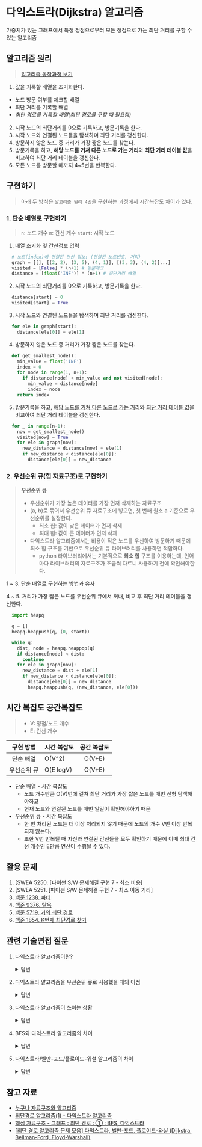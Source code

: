 # 다익스트라(Dijkstra) 알고리즘
가중치가 있는 그래프에서 특정 정점으로부터 모든 정점으로 가는 최단 거리를 구할 수 있는 알고리즘

## 알고리즘 원리
> [알고리즘 동작과정 보기](https://www.101computing.net/dijkstras-shortest-path-algorithm/)

1. 값을 기록할 배열을 초기화한다.
  - 노드 방문 여부를 체크할 배열
  - 최단 거리를 기록할 배열
  - *최단 경로를 기록할 배열(최단 경로를 구할 때 필요함)*
2. 시작 노드의 최단거리를 0으로 기록하고, 방문기록을 한다.
3. 시작 노드와 연결된 노드들을 탐색하며 최단 거리를 갱신한다. 
4. 방문하지 않은 노드 중 거리가 가장 짧은 노드를 찾는다.
5. 방문기록을 하고, **해당 노드를 거쳐 다른 노드로 가는 거리**와 **최단 거리 테이블 값**을 비교하여 최단 거리 테이블을 갱신한다.
6. 모든 노드를 방문할 때까지 4~5번을 반복한다.

## 구현하기
> 아래 두 방식은 `알고리즘 원리 4번`을 구현하는 과정에서 시간복잡도 차이가 있다.

### 1. 단순 배열로 구현하기
> `n`: 노드 개수
> `m`: 간선 개수
> `start`: 시작 노드

1. 배열 초기화 및 간선정보 입력
```python
  # 노드(index)에 연결된 간선 정보: (연결된 노드번호, 거리)
  graph = [[], [(2, 2), (3, 5), (4, 1)], [(3, 3), (4, 2)]...]
  visited = [False] * (n+1) # 방문체크
  distance = [float('INF')] * (n+1) # 최단거리 배열
```
2. 시작 노드의 최단거리를 0으로 기록하고, 방문기록을 한다.
```python
  distance[start] = 0
  visited[start] = True
```
3. 시작 노드와 연결된 노드들을 탐색하며 최단 거리를 갱신한다. 
```python
  for ele in graph[start]:
    distance[ele[0]] = ele[1]
```
4. 방문하지 않은 노드 중 거리가 가장 짧은 노드를 찾는다.
```python
  def get_smallest_node():
    min_value = float('INF')
    index = 0
    for node in range(1, n+1):
      if distance[node] < min_value and not visited[node]:
        min_value = distance[node]
        index = node
    return index
```
5. 방문기록을 하고, <u>해당 노드를 거쳐 다른 노드로 가는 거리</u>와 <u>최단 거리 테이블 값</u>을 비교하여 최단 거리 테이블을 갱신한다.
```python
  for _ in range(n-1):
    now = get_smallest_node()
    visited[now] = True
    for ele in graph[now]:
      new_distance = distance[now] + ele[1]
      if new_distance < distance[ele[0]]:
        distance[ele[0]] = new_distance
```

### 2. 우선순위 큐(힙 자료구조)로 구현하기
> **우선순위 큐**
> - 우선순위가 가장 높은 데이터를 가장 먼저 삭제하는 자료구조
> - (a, b)로 묶어서 우선순위 큐 자료구조에 넣으면, 첫 번째 원소 a 기준으로 우선순위를 설정한다.
>   - 최소 힙: 값이 낮은 데이터가 먼저 삭제
>   - 최대 힙: 값이 큰 데이터가 먼저 삭제
> - 다익스트라 알고리즘에서는 비용이 적은 노드를 우선하여 방문하기 때문에 최소 힙 구조를 기반으로 우선순위 큐 라이브러리를 사용하면 적합하다.
>   - python 라이브러리에서는 기본적으로 **최소 힙** 구조를 이용하는데, 언어마다 라이브러리의 자료구조가 조금씩 다르니 사용하기 전에 확인해야한다. 

1 ~ 3. 단순 배열로 구현하는 방법과 유사

4 ~ 5. 거리가 가장 짧은 노드를 우선순위 큐에서 꺼내, 비교 후 최단 거리 테이블을 갱신한다.
```python
  import heapq

  q = []
  heapq.heappush(q, (0, start))

  while q:
    dist, node = heapq.heappop(q)
    if distance[node] < dist:
      continue
    for ele in graph[now]:
      new_distance = dist + ele[1]
      if new_distance < distance[ele[0]]:
        distance[ele[0]] = new_distance
        heapq.heappush(q, (new_distance, ele[0]))
```

## 시간 복잡도 공간복잡도
> - V: 정점/노드 개수
> - E: 간선 개수

| 구현 방법  | 시간 복잡도 | 공간 복잡도 | 
| :--: | :------------------------------------ | :-------: | 
|  단순 배열  |  O(V^2)  |  O(V+E)  |
|  우선순위 큐  |  O(E logV)  |  O(V+E)  |

-  단순 배열 - 시간 복잡도
    - 노드 개수만큼 O(V)번에 걸쳐 최단 거리가 가장 짧은 노드를 매번 선형 탐색해야하고
    - 현재 노드와 연결된 노드를 매번 일일이 확인해야하기 때문
- 우선순위 큐 - 시간 복잡도
    - 한 번 처리된 노드는 더 이상 처리되지 않기 때문에 노드의 개수 V번 이상 반복되지 않는다.
    - 또한 V번 반복될 때 자신과 연결된 간선들을 모두 확인하기 때문에 이때 최대 간선 개수인 E만큼 연산이 수행될 수 있다.

## 활용 문제
1. [SWEA 5250. [파이썬 S/W 문제해결 구현 7 - 최소 비용]
2. [SWEA 5251. [파이썬 S/W 문제해결 구현 7 - 최소 이동 거리]
3. [백준 1238. 파티](https://www.acmicpc.net/problem/1238)
4. [백준 9376. 탈옥](https://www.acmicpc.net/problem/9376)
5. [백준 5719. 거의 최단 경로](https://www.acmicpc.net/problem/5719)
6. [백준 1854. K번째 최단경로 찾기](https://www.acmicpc.net/problem/1854)

## 관련 기술면접 질문
1. 다익스트라 알고리즘이란?
    <details>
    <summary>답변</summary>
    <p>
      특정 노드에서 출발하여 다른 노드로 가는 각각의 최단 거리를 구할 수 있는 알고리즘입니다. 매번 가장 비용이 적은 노드를 선택해서 해당 노드와 연결된 다른 노드를 방문해 거리를 비교 후 갱신해주는 방식이며, 우선순위 큐를 활용해 구현할 수도 있습니다.
      다익스트라 알고리즘의 시간 복잡도는 O(V^2)이지만, 우선순위 큐를 활용해 구현하면 시간 복잡도는 O(ElogV)로 줄일 수 있습니다.
    </p>
    </details>
2. 다익스트라 알고리즘을 우선순위 큐로 사용했을 때의 이점
    <details>
    <summary>답변</summary>
    <p>
      단순 배열로 구현된 다익스트라 알고리즘의 시간 복잡도는 O(V^2)이지만, 우선순위 큐를 활용해 구현하면 시간 복잡도는 O(ElogV)로 줄일 수 있습니다.
      최소 힙으로 구현된 우선순위 큐를 활용하면, 매번 최단 거리가 가장 짧은 노드를 선형 탐색해 찾을 필요가 없기 때문입니다.
    </p>
    </details>
3. 다익스트라 알고리즘이 쓰이는 상황
    <details>
    <summary>답변</summary>
    <p>
      최단 거리와 최단 경로를 구할 수 있기 때문에 GPS 소프트웨어의 기본 알고리즘으로 채택되고 있다고 알고 있습니다.
    </p>
    </details>
4. BFS와 다익스트라 알고리즘의 차이
    <details>
    <summary>답변</summary>
    <p>
      가중치가 없는 그래프에는 BFS를, 가중치가 있는 그래프에는 다익스트라 알고리즘을 적용하는 것이 적합합니다.
      BFS는 가까운 정점부터 방문하지만, 다익스트라 알고리즘은 비용이 적은 정점부터 방문하며 최단 거리를 기록하기 때문입니다.
    </p>
    </details>
5. 다익스트라/벨만-포드/플로이드-워셜 알고리즘의 차이
    <details>
    <summary>답변</summary>
    <p>
    
      1. 다익스트라 알고리즘
          - 한 정점으로부터 다른 모드 정점으로의 최단 거리를 구하는 알고리즘
          - 모든 간선의 가중치가 음의 값이 없을 때만 정상적으로 동작
          - 음의 가중치가 있는 경우 무한히 사이클을 돌며 거리가 작아지기 때문
          - 시간복잡도: O(E logV)

      2. 벨만-포드 알고리즘
          - 한 정점으로부터 다른 모드 정점으로의 최단 거리를 구하는 알고리즘
          - 음의 가중치를 포함하는 그래프에서 최단 경로를 구함
          - 동적 계획법(DP)이 적용됨
          - 벨만포드는 다익스트라에 비해 많은 시간이 소요됨
          - 시간복잡도: O(VE)

      3. 플로이드-워셜 알고리즘
          - 가능한 모든 정점간의 최단거리를 구하는 알고리즘
          - 시간복잡도: O(V^3)

    </p>
    </details>

## 참고 자료
- [누구나 자료구조와 알고리즘](http://www.yes24.com/Product/Goods/61941073)
- [최단경로 알고리즘(1) - 다익스트라 알고리즘](https://sohyunwriter.tistory.com/39?category=892942)
- [핵심 자료구조 - 그래프 : 최단 경로 : ① : BFS, 다익스트라](https://velog.io/@kasterra/%ED%95%B5%EC%8B%AC-%EC%9E%90%EB%A3%8C%EA%B5%AC%EC%A1%B0-%EA%B7%B8%EB%9E%98%ED%94%84-%EC%B5%9C%EB%8B%A8-%EA%B2%BD%EB%A1%9C-%ED%83%90%EC%83%89)
- [[최단 경로 알고리즘 문제 모음] 다익스트라, 벨만-포드, 플로이드-와샬 (Dijkstra, Bellman-Ford, Floyd-Warshall)](https://everenew.tistory.com/158)

